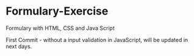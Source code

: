 # Formulary-Exercise
Formulary with HTML, CSS and Java Script

First Commit - without a input validation in JavaScript, will be updated in next days.

